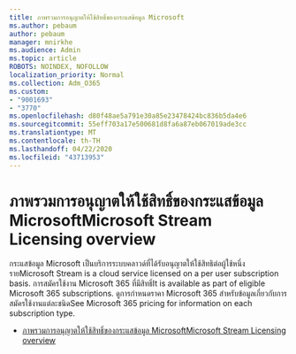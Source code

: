```yaml
---
title: ภาพรวมการอนุญาตให้ใช้สิทธิ์ของกระแสข้อมูล Microsoft
ms.author: pebaum
author: pebaum
manager: mnirkhe
ms.audience: Admin
ms.topic: article
ROBOTS: NOINDEX, NOFOLLOW
localization_priority: Normal
ms.collection: Adm_O365
ms.custom:
- "9001693"
- "3770"
ms.openlocfilehash: d80f48ae5a791e30a85e23478424bc836b5da4e6
ms.sourcegitcommit: 55eff703a17e500681d8fa6a87eb067019ade3cc
ms.translationtype: MT
ms.contentlocale: th-TH
ms.lasthandoff: 04/22/2020
ms.locfileid: "43713953"
---
```

# <a name="microsoft-stream-licensing-overview"></a><span data-ttu-id="89d47-102">ภาพรวมการอนุญาตให้ใช้สิทธิ์ของกระแสข้อมูล Microsoft</span><span class="sxs-lookup"><span data-stu-id="89d47-102">Microsoft Stream Licensing overview</span></span>

<span data-ttu-id="89d47-103">กระแสข้อมูล Microsoft เป็นบริการระบบคลาวด์ที่ได้รับอนุญาตให้ใช้สิทธิต่อผู้ใช้หนึ่งราย</span><span class="sxs-lookup"><span data-stu-id="89d47-103">Microsoft Stream is a cloud service licensed on a per user subscription basis.</span></span> <span data-ttu-id="89d47-104">การสมัครใช้งาน Microsoft 365 ที่มีสิทธิ์</span><span class="sxs-lookup"><span data-stu-id="89d47-104">It is available as part of eligible Microsoft 365 subscriptions.</span></span> <span data-ttu-id="89d47-105">ดูการกําหนดราคา Microsoft 365 สําหรับข้อมูลเกี่ยวกับการสมัครใช้งานแต่ละชนิด</span><span class="sxs-lookup"><span data-stu-id="89d47-105">See Microsoft 365 pricing for information on each subscription type.</span></span>

- [<span data-ttu-id="89d47-106">ภาพรวมการอนุญาตให้ใช้สิทธิ์ของกระแสข้อมูล Microsoft</span><span class="sxs-lookup"><span data-stu-id="89d47-106">Microsoft Stream Licensing overview</span></span>](https://docs.microsoft.com/stream/license-overview)